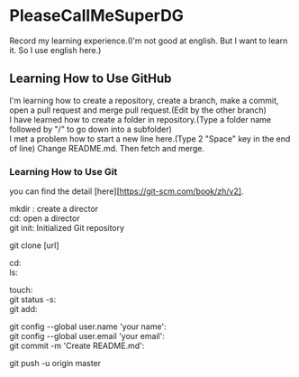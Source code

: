 # PleaseCallMeSuperDG

Record my learning experience.(I'm not good at english. But I want to learn it. So I use english here.)

## Learning How to Use GitHub

I'm learning how to create a repository, create a branch, make a commit, open a pull request and merge pull request.(Edit by the other branch)  
I have learned how to create a folder in repository.(Type a folder name followed by "/" to go down into a subfolder)  
I met a problem how to start a new line here.(Type 2 "Space" key in the end of line)
Change README.md. Then fetch and merge.  

### Learning How to Use Git

you can find the detail [here][https://git-scm.com/book/zh/v2].

mkdir : create a director  
cd: open a director  
git init: Initialized Git repository  
  
git clone [url]  
  
cd:  
ls:  

touch:  
git status -s:  
git add:  

git config --global user.name 'your name':  
git config --global user.email 'your email':  
git commit -m 'Create README.md':  

git push -u origin master


